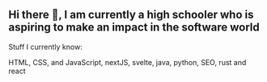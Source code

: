 ## Hi there 👋, I am currently a high schooler who is aspiring to make an impact in the software world

Stuff I currently know:

HTML, CSS, and JavaScript, nextJS, svelte, java, python, 
SEO, rust and react

<!--
**Endokelp/Endorkelp** is a ✨ _special_ ✨ repository because its `README.md` (this file) appears on your GitHub profile.

Here are some ideas to get you started:

- 🔭 I’m currently working on ...
- 🌱 I’m currently learning ...
- 👯 I’m looking to collaborate on ...
- 🤔 I’m looking for help with ...
- 💬 Ask me about ...
- 📫 How to reach me: ...
- 😄 Pronouns: ...
- ⚡ Fun fact: ...
-->
